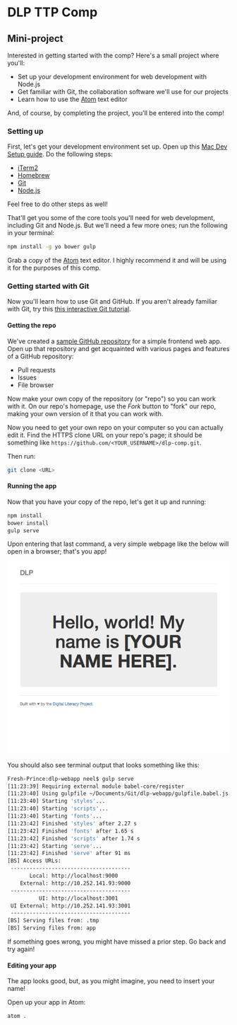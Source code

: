 # DLP TTP Comp
## Mini-project
Interested in getting started with the comp? Here's a small project where you'll:
- Set up your development environment for web development with Node.js
- Get familiar with Git, the collaboration software we'll use for our projects
- Learn how to use the [Atom](https://atom.io) text editor

And, of course, by completing the project, you'll be entered into the comp!

### Setting up
First, let's get your development environment set up. Open up this [Mac Dev Setup guide](https://github.com/nicolashery/mac-dev-setup). Do the following steps:
- [iTerm2](https://github.com/nicolashery/mac-dev-setup#iterm2)
- [Homebrew](https://github.com/nicolashery/mac-dev-setup#homebrew)
- [Git](https://github.com/nicolashery/mac-dev-setup#git)
- [Node.js](https://github.com/nicolashery/mac-dev-setup#nodejs)

Feel free to do other steps as well!

That'll get you some of the core tools you'll need for web development, including Git and Node.js. But we'll need a few more ones; run the following in your terminal:

```sh
npm install -g yo bower gulp
```

Grab a copy of the [Atom](http://atom.io/) text editor. I highly recommend it and will be using it for the purposes of this comp.

### Getting started with Git
Now you'll learn how to use Git and GitHub. If you aren't already familiar with Git, try this [this interactive Git tutorial](https://try.github.io).

#### Getting the repo
We've created a [sample GitHub repository](https://github.com/hathix/dlp-webapp) for a simple frontend web app. Open up that repository and get acquainted with various pages and features of a GitHub repository:
- Pull requests
- Issues
- File browser

Now make your own copy of the repository (or "repo") so you can work with it. On our repo's homepage, use the _Fork_ button to "fork" our repo, making your own version of it that you can work with.

Now you need to get your own repo on your computer so you can actually edit it. Find the HTTPS clone URL on your repo's page; it should be something like `https://github.com/<YOUR_USERNAME>/dlp-comp.git`.

 Then run:

```sh
git clone <URL>
```

#### Running the app
Now that you have your copy of the repo, let's get it up and running:

```sh
npm install
bower install
gulp serve
```

Upon entering that last command, a very simple webpage like the below will open in a browser; that's you app!

![Sample webapp before modifications](img/sample-webapp-before.png)

You should also see terminal output that looks something like this:

```sh
Fresh-Prince:dlp-webapp neel$ gulp serve
[11:23:39] Requiring external module babel-core/register
[11:23:40] Using gulpfile ~/Documents/Git/dlp-webapp/gulpfile.babel.js
[11:23:40] Starting 'styles'...
[11:23:40] Starting 'scripts'...
[11:23:40] Starting 'fonts'...
[11:23:42] Finished 'styles' after 2.27 s
[11:23:42] Finished 'fonts' after 1.65 s
[11:23:42] Finished 'scripts' after 1.74 s
[11:23:42] Starting 'serve'...
[11:23:42] Finished 'serve' after 91 ms
[BS] Access URLs:
 --------------------------------------
       Local: http://localhost:9000
    External: http://10.252.141.93:9000
 --------------------------------------
          UI: http://localhost:3001
 UI External: http://10.252.141.93:3001
 --------------------------------------
[BS] Serving files from: .tmp
[BS] Serving files from: app
```

If something goes wrong, you might have missed a prior step. Go back and try again!

#### Editing your app
The app looks good, but, as you might imagine, you need to insert your name!

Open up your app in Atom:

```sh
atom .
```

